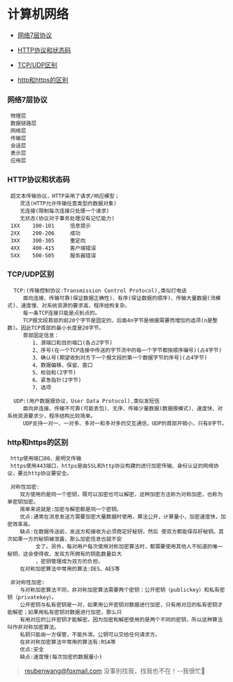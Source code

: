 # 计算机网络

 - [网络7层协议](#网络7层协议)
 
 - [HTTP协议和状态码](#HTTP协议和状态码)
 
 - [TCP/UDP区别](#TCP/UDP区别)
 
 - [http和https的区别](#http和https的区别)
 
 ### 网络7层协议
 
     物理层
     数据链路层
     网络层
     传输层
     会话层
     表示层
     应用层
     
 ### HTTP协议和状态码
 
     超文本传输协议，HTTP采用了请求/响应模型；
        灵活(HTTP允许传输任意类型的数据对象)
        无连接(限制每次连接只处理一个请求)
        无状态(协议对于事务处理没有记忆能力)
     1XX    100-101     信息提示
     2XX    200-206     成功
     3XX    300-305     重定向
     4XX    400-415     客户端错误
     5XX    500-505     服务器错误
 
 ### TCP/UDP区别
      
      TCP:(传输控制协议:Transmission Control Protocol),类似打电话
         面向连接、传输可靠(保证数据正确性)、有序(保证数据的顺序)、传输大量数据(流模式)、速度慢、对系统资源的要求高，程序结构复杂。
         每一条TCP连接只能是点到点的。
         TCP报文段首部的前20个字节是固定的，后面4n字节是根据需要而增加的选项(n是整数)。因此TCP首部的最小长度是20字节。
         首部固定信息：
            1、源端口和目的端口(各占2字节)
            2、序号(在一个TCP连接中传送的字节流中的每一个字节都按顺序编号)(占4字节)
            3、确认号(期望收到对方下一个报文段的第一个数据字节的序号)(占4字节)
            4、数据偏移、保留、窗口
            5、校验和(2字节)
            6、紧急指针(2字节)  
            7、选项   
            
      UDP:(用户数据报协议，User Data Protocol),类似发短信
         面向非连接、传输不可靠(可能丢包)、无序、传输少量数据(数据报模式)、速度快、对系统资源要求少，程序结构比较简单。
         UDP支持一对一、一对多、多对一和多对多的交互通信，UDP的首部开销小，只有8字节。    
         
 ### http和https的区别
     http使用端口80、是明文传输
     https使用443端口，https是由SSL和http协议构建的进行加密传输、身份认证的网络协议，要比http协议要安全。
     
     对称性加密:
        双方使用的是同一个密钥，既可以加密也可以解密，这种加密方法称为对称加密，也称为单密钥加密。
        简单来说就是:加密与解密都是同一个密钥。
        优点:通常在消息发送方需要加密大量数据时使用，算法公开，计算量小，加密速度快，加密效率高。
        缺点:在数据传送前，发送方和接收方必须商定好秘钥，然后 使双方都能保存好秘钥。其次如果一方的秘钥被泄露，那么加密信息也就不安
             全了。另外，每对用户每次使用对称加密算法时，都需要使用其他人不知道的唯一秘钥，这会使得收、发双方所拥有的钥匙数量巨大
             ，密钥管理成为双方的负担。
        在对称加密算法中常用的算法:DES、AES等
        
     非对称性加密:
        与对称加密算法不同，非对称加密算法需要两个密钥：公开密钥（publickey）和私有密钥（privatekey）。
        公开密钥与私有密钥是一对，如果用公开密钥对数据进行加密，只有用对应的私有密钥才能解密；如果用私有密钥对数据进行加密，那么只
        有用对应的公开密钥才能解密。因为加密和解密使用的是两个不同的密钥，所以这种算法叫作非对称加密算法。
        私钥只能由一方保管，不能外泄。公钥可以交给任何请求方。
        在非对称加密算法中常用的算法有:RSA等
        优点:安全
        缺点:速度慢(每次加密的数据量小)
        
           
  
             
> reubenwang@foxmail.com
> 没事别找我，找我也不在！--我很忙🦆
